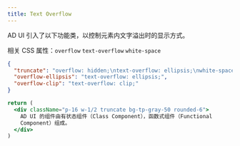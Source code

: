 ```yaml
---
title: Text Overflow
---
```


AD UI 引入了以下功能类，以控制元素内文字溢出时的显示方式。

相关 CSS 属性：`overflow` `text-overflow` `white-space`

```json classes
{
  "truncate": "overflow: hidden;\ntext-overflow: ellipsis;\nwhite-space: nowrap;",
  "overflow-ellipsis": "text-overflow: ellipsis;",
  "overflow-clip": "text-overflow: clip;"
}
```

```jsx acss
return (
  <div className="p-16 w-1/2 truncate bg-tp-gray-50 rounded-6">
    AD UI 的组件由有状态组件（Class Component），函数式组件（Functional
    Component）组成。
  </div>
)
```
